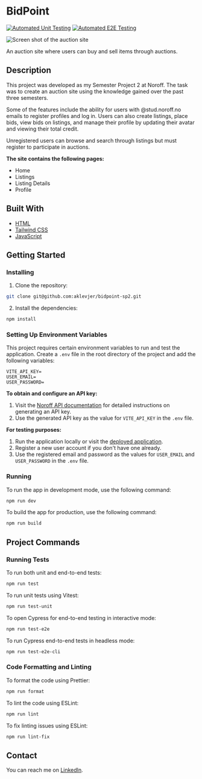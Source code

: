 # BidPoint

[![Automated Unit Testing](https://github.com/aklevjer/bidpoint-sp2/actions/workflows/unit-test.yml/badge.svg)](https://github.com/aklevjer/bidpoint-sp2/actions/workflows/unit-test.yml) [![Automated E2E Testing](https://github.com/aklevjer/bidpoint-sp2/actions/workflows/e2e-test.yml/badge.svg)](https://github.com/aklevjer/bidpoint-sp2/actions/workflows/e2e-test.yml)

![Screen shot of the auction site](https://sinnsykt.net/screenshots/bidpoint-screen.png)

An auction site where users can buy and sell items through auctions.

## Description

This project was developed as my Semester Project 2 at Noroff. The task was to create an auction site using the knowledge gained over the past three semesters.

Some of the features include the ability for users with @stud.noroff.no emails to register profiles and log in. Users can also create listings, place bids, view bids on listings, and manage their profile by updating their avatar and viewing their total credit.

Unregistered users can browse and search through listings but must register to participate in auctions.

**The site contains the following pages:**

- Home
- Listings
- Listing Details
- Profile

## Built With

- [HTML](https://developer.mozilla.org/en-US/docs/Web/HTML)
- [Tailwind CSS](https://tailwindcss.com)
- [JavaScript](https://developer.mozilla.org/en-US/docs/Web/JavaScript)

## Getting Started

### Installing

1. Clone the repository:

```bash
git clone git@github.com:aklevjer/bidpoint-sp2.git
```

2.  Install the dependencies:

```bash
npm install
```

### Setting Up Environment Variables

This project requires certain environment variables to run and test the application. Create a `.env` file in the root directory of the project and add the following variables:

```
VITE_API_KEY=
USER_EMAIL=
USER_PASSWORD=
```

**To obtain and configure an API key:**

1. Visit the [Noroff API documentation](https://docs.noroff.dev/docs/v2/auth/api-key) for detailed instructions on generating an API key.
2. Use the generated API key as the value for `VITE_API_KEY` in the `.env` file.

**For testing purposes:**

1. Run the application locally or visit the [deployed application](https://bidpoint.netlify.app).
2. Register a new user account if you don't have one already.
3. Use the registered email and password as the values for `USER_EMAIL` and `USER_PASSWORD` in the `.env` file.

### Running

To run the app in development mode, use the following command:

```bash
npm run dev
```

To build the app for production, use the following command:

```bash
npm run build
```

## Project Commands

### Running Tests

To run both unit and end-to-end tests:

```bash
npm run test
```

To run unit tests using Vitest:

```bash
npm run test-unit
```

To open Cypress for end-to-end testing in interactive mode:

```bash
npm run test-e2e
```

To run Cypress end-to-end tests in headless mode:

```bash
npm run test-e2e-cli
```

### Code Formatting and Linting

To format the code using Prettier:

```bash
npm run format
```

To lint the code using ESLint:

```bash
npm run lint
```

To fix linting issues using ESLint:

```bash
npm run lint-fix
```

## Contact

You can reach me on [LinkedIn](https://www.linkedin.com/in/aklevjer/).
